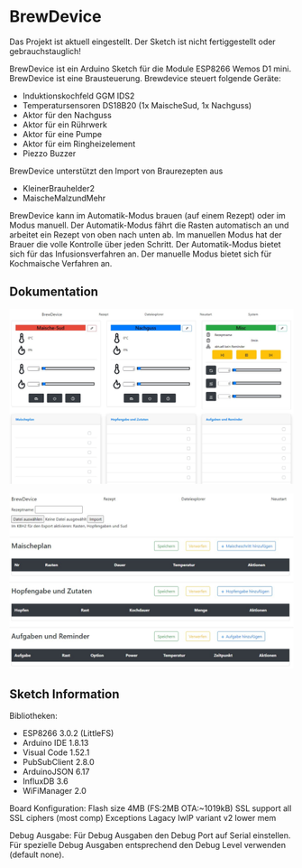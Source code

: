 # BrewDevice

Das Projekt ist aktuell eingestellt. Der Sketch ist nicht fertiggestellt oder gebrauchstauglich!

BrewDevice ist ein Arduino Sketch für die Module ESP8266 Wemos D1 mini. BrewDevice ist eine Brausteuerung. Brewdevice steuert folgende Geräte:

- Induktionskochfeld GGM IDS2
- Temperatursensoren DS18B20 (1x MaischeSud, 1x Nachguss)
- Aktor für den Nachguss
- Aktor für ein Rührwerk
- Aktor für eine Pumpe
- Aktor für eim Ringheizelement
- Piezzo Buzzer

BrewDevice unterstützt den Import von Braurezepten aus

- KleinerBrauhelder2
- MaischeMalzundMehr

BrewDevice kann im Automatik-Modus brauen (auf einem Rezept) oder im Modus manuell. Der Automatik-Modus fährt die Rasten automatisch an und arbeitet ein Rezept von oben nach unten ab. Im manuellen Modus hat der Brauer die volle Kontrolle über jeden Schritt.
Der Automatik-Modus bietet sich für das Infusionsverfahren an. Der manuelle Modus bietet sich für Kochmaische Verfahren an.

## Dokumentation

![Startseite](tools/main.jpg)

![Rezept](tools/rezept.jpg)

## Sketch Information

Bibliotheken:

- ESP8266 3.0.2 (LittleFS)
- Arduino IDE 1.8.13
- Visual Code 1.52.1
- PubSubClient 2.8.0
- ArduinoJSON 6.17
- InfluxDB 3.6
- WiFiManager 2.0

Board Konfiguration:
Flash size 4MB (FS:2MB OTA:~1019kB)
SSL support all SSL ciphers (most comp)
Exceptions Lagacy
IwIP variant v2 lower mem

Debug Ausgabe:
Für Debug Ausgaben den Debug Port auf Serial einstellen. Für spezielle Debug Ausgaben entsprechend den Debug Level verwenden (default none).
